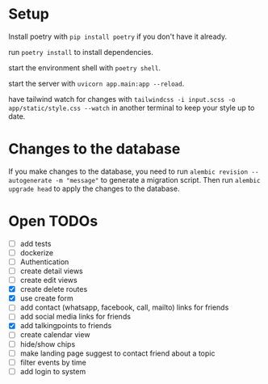 # Setup

Install poetry with `pip install poetry` if you don't have it already.

run `poetry install` to install dependencies.

start the environment shell with `poetry shell`.

start the server with `uvicorn app.main:app --reload`.

have tailwind watch for changes with `tailwindcss -i input.scss -o app/static/style.css --watch` in another terminal to keep your style up to date.

# Changes to the database

If you make changes to the database, you need to run `alembic revision --autogenerate -m "message"` to generate a migration script. Then run `alembic upgrade head` to apply the changes to the database.

# Open TODOs

- [ ] add tests
- [ ] dockerize
- [ ] Authentication
- [ ] create detail views
- [ ] create edit views
- [X] create delete routes
- [X] use create form
- [ ] add contact (whatsapp, facebook, call, mailto) links for friends
- [ ] add social media links for friends
- [X] add talkingpoints to friends
- [ ] create calendar view
- [ ] hide/show chips
- [ ] make landing page suggest to contact friend about a topic
- [ ] filter events by time
- [ ] add login to system
